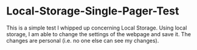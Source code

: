 # Local-Storage-Single-Pager-Test
This is a simple test I whipped up concerning Local Storage.  Using local storage, I am able to change the settings of the webpage and save it.  The changes are personal (i.e. no one else can see my changes).
